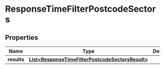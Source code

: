 
# ResponseTimeFilterPostcodeSectors

## Properties
Name | Type | Description | Notes
------------ | ------------- | ------------- | -------------
**results** | [**List&lt;ResponseTimeFilterPostcodeSectorsResult&gt;**](ResponseTimeFilterPostcodeSectorsResult.md) |  | 



